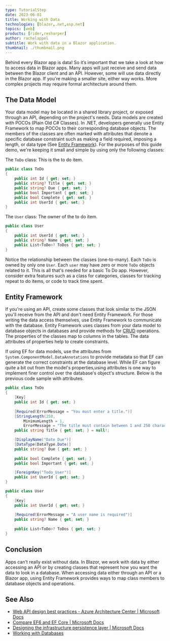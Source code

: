 ```yaml
---
type: TutorialStep
date: 2023-06-01
title: Working with Data
technologies: [blazor,.net,asp.net]
topics: [web]
products: [rider,resharper]
author: rachelappel
subtitle: Work with data in a Blazor application.
thumbnail: ./thumbnail.png
---
```


Behind every Blazor app is data! So it’s important that we take a look at how to access data in Blazor apps. 
Many apps will just receive and send data between the Blazor client and an API. However, some will use data directly in the Blazor app. If you're making a smaller site, either way works. More complex projects may require formal architecture around them.

## The Data Model

Your data model may be located in a shared library project, or exposed through an API, depending on the project's needs. Data models are created with POCOs (Plain Old C# Classes). In .NET, developers generally use Entity Framework to map POCOs to their corresponding database objects. The members of the classes are often marked with attributes that denote a specific database constraint such as making a field required, imposing a length, or data type (See [Entity Framework](#entity-framework)). 
For the purposes of this guide demo, we're keeping it small and simple by using only the following classes:

The `ToDo` class: This is the to do item.

```cs
public class ToDo
{
    public int Id { get; set; }
    public string? Title { get; set; }
    public string? Due { get; set; }
    public bool Important { get; set; }
    public bool Complete { get; set; }
    public int UserId { get; set; }
}
```

The `User` class: The owner of the to do item. 

```cs
public class User
{
    public int UserId { get; set; }
    public string? Name { get; set; }
    public List<ToDo>? ToDos { get; set; }
}
```

Notice the relationship between the classes (one-to-many). Each `ToDo` is owned by only one `User`. Each `user` may have zero or more `ToDo` objects related to it. This is all that's needed for a basic To Do app. 
However, consider extra features such as a class for categories, classes for tracking repeat to do items, or code to track time spent.

## Entity Framework

If you're using an API, create some classes that look similar to the JSON you'll receive from the API and don't need Entity Framework. For those writing the data access themselves, use Entity Framework to communicate with the database.
Entity Framework uses classes from your data model to database objects in databases and provide methods for [CRUD](https://en.wikipedia.org/wiki/Create,_read,_update_and_delete) operations. The properties of the classes map to columns in the tables. The data attributes of properties help to create constraints.

If using EF for data models, use the attributes from `System.ComponentModel.DataAnnotations` to provide metadata so that EF can generate the correct constraints at the database level. 
While EF can figure quite a bit out from the model's properties,using attributes is one way to implement finer control over the database's object's structure. Below is the previous code sample with attributes. 

```cs 
public class ToDo
{
    [Key]
    public int Id { get; set; }
    
    [Required(ErrorMessage = "You must enter a title.")]
    [StringLength(250, 
        MinimumLength = 1, 
        ErrorMessage = "The title must contain between 1 and 250 characters.")]
    public string Title { get; set; } = null!;

    [DisplayName("Date Due")]
    [DataType(DataType.Date)]
    public string? Due { get; set; }
    
    public bool Complete { get; set; }
    public bool Important { get; set; }

    [ForeignKey("Todo_User")]
    public int UserId { get; set; }
}

public class User
{
    [Key]
    public int UserId { get; set; }
    
    [Required(ErrorMessage = "A user name is required")]
    public string? Name { get; set; }
    
    public List<ToDo>? ToDos { get; set; }
}
```

## Conclusion
Apps can't really exist without data. In Blazor, we work with data by either accessing an API or by creating classes that represent how you want the data to look in a database. 
When accessing data either through an API or a Blazor app, using Entity Framework provides ways to map class members to database objects and operations. 

## See Also

- [Web API design best practices - Azure Architecture Center | Microsoft Docs](https://docs.microsoft.com/en-us/azure/architecture/best-practices/api-design)
- [Compare EF6 and EF Core | Microsoft Docs](https://docs.microsoft.com/en-us/ef/efcore-and-ef6/)
- [Designing the infrastructure persistence layer | Microsoft Docs](https://docs.microsoft.com/en-us/dotnet/architecture/microservices/microservice-ddd-cqrs-patterns/infrastructure-persistence-layer-design)
- [Working with Databases](https://www.jetbrains.com/dotnet/guide/tutorials/resharper-to-rider/working-with-databases/)